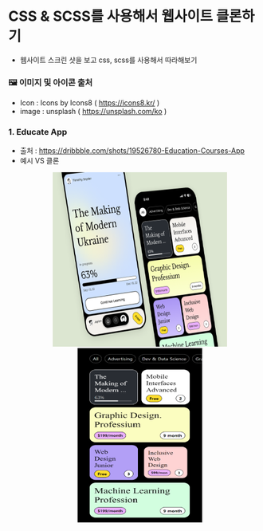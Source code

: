 # CSS & SCSS를 사용해서 웹사이트 클론하기

-   웹사이트 스크린 샷을 보고 css, scss를 사용해서 따라해보기

### 🖼️ 이미지 및 아이콘 출처

-   Icon : Icons by Icons8 ( https://icons8.kr/ )
-   image : unsplash ( https://unsplash.com/ko )

### 1. Educate App

-   출처 : https://dribbble.com/shots/19526780-Education-Courses-App
-   예시 VS 클론
    </br>
    <p align="center">
    <img src="/cloneExample/01.png" width="350px" height="350px">
    <img src="/cloneScreenshot/clone01.png" width="250px" height="350px">
    </p>
